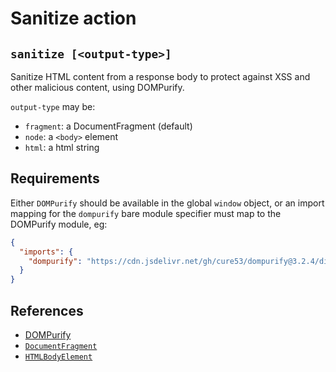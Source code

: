 # Sanitize action

## `sanitize [<output-type>]`

Sanitize HTML content from a response body to protect against XSS and other
malicious content, using DOMPurify.

`output-type` may be:

- `fragment`: a DocumentFragment (default)
- `node`: a `<body>` element
- `html`: a html string

## Requirements

Either `DOMPurify` should be available in the global `window` object, or an
import mapping for the `dompurify` bare module specifier must map to the
DOMPurify module, eg:

```json
{
  "imports": {
    "dompurify": "https://cdn.jsdelivr.net/gh/cure53/dompurify@3.2.4/dist/purify.es.mjs"
  }
}
```

## References

- [DOMPurify](https://github.com/cure53/DOMPurify)
- [`DocumentFragment`](https://developer.mozilla.org/docs/Web/API/DocumentFragment)
- [`HTMLBodyElement`](https://developer.mozilla.org/docs/Web/API/HTMLBodyElement)
